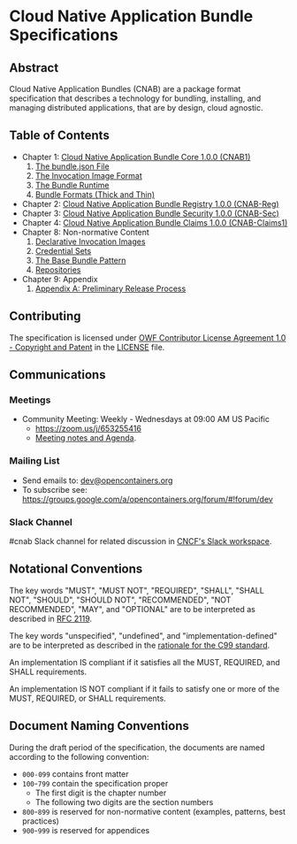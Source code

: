 # Cloud Native Application Bundle Specifications

## Abstract

Cloud Native Application Bundles (CNAB) are a package format specification that describes a technology for bundling, installing, and managing distributed applications, that are by design, cloud agnostic.

## Table of Contents

- Chapter 1: [Cloud Native Application Bundle Core 1.0.0 (CNAB1)](100-CNAB.md)
  1. [The bundle.json File](101-bundle-json.md)
  1. [The Invocation Image Format](102-invocation-image.md)
  1. [The Bundle Runtime](103-bundle-runtime.md)
  1. [Bundle Formats (Thick and Thin)](104-bundle-formats.md)
- Chapter 2: [Cloud Native Application Bundle Registry 1.0.0 (CNAB-Reg)](200-cnab-registries.md)
- Chapter 3: [Cloud Native Application Bundle Security 1.0.0 (CNAB-Sec)](300-cnab-security.md)
- Chapter 4: [Cloud Native Application Bundle Claims 1.0.0 (CNAB-Claims1)](400-claims.md)
- Chapter 8: Non-normative Content
  1. [Declarative Invocation Images](801-declarative-images.md)
  1. [Credential Sets](802-credential-sets.md)
  1. [The Base Bundle Pattern](803-base-bundles.md)
  1. [Repositories](804-repositories.md)
- Chapter 9: Appendix
  1. [Appendix A: Preliminary Release Process](901-process.md)

## Contributing

The specification is licensed under [OWF Contributor License Agreement 1.0 - Copyright and Patent](http://www.openwebfoundation.org/legal/the-owf-1-0-agreements/owf-contributor-license-agreement-1-0---copyright-and-patent) in the [LICENSE](./LICENSE) file.

## Communications

### Meetings
* Community Meeting: Weekly - Wednesdays at 09:00 AM US Pacific
  * https://zoom.us/j/653255416
  * [Meeting notes and Agenda](https://aka.ms/cnab/meeting).

### Mailing List
- Send emails to: [dev@opencontainers.org](mailto:dev@opencontainers.org)
- To subscribe see: https://groups.google.com/a/opencontainers.org/forum/#!forum/dev

### Slack Channel
#cnab Slack channel for related discussion in
[CNCF's Slack workspace](https://slack.cncf.io/).

## Notational Conventions

The key words "MUST", "MUST NOT", "REQUIRED", "SHALL", "SHALL NOT", "SHOULD", "SHOULD NOT", "RECOMMENDED", "NOT RECOMMENDED", "MAY", and "OPTIONAL" are to be interpreted as described in [RFC 2119][rfc2119].

The key words "unspecified", "undefined", and "implementation-defined" are to be interpreted as described in the [rationale for the C99 standard][c99-unspecified].

An implementation IS compliant if it satisfies all the MUST, REQUIRED, and SHALL requirements.

An implementation IS NOT compliant if it fails to satisfy one or more of the MUST, REQUIRED, or SHALL requirements.

[c99-unspecified]: http://www.open-std.org/jtc1/sc22/wg14/www/C99RationaleV5.10.pdf#page=18
[rfc2119]: http://tools.ietf.org/html/rfc2119

## Document Naming Conventions

During the draft period of the specification, the documents are named according to the following convention:

- `000-099` contains front matter
- `100`-`799` contain the specification proper
  - The first digit is the chapter number
  - The following two digits are the section numbers
- `800`-`899` is reserved for non-normative content (examples, patterns, best practices)
- `900`-`999` is reserved for appendices
